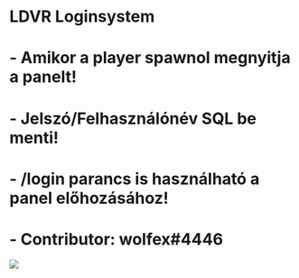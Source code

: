 # LDVR Loginsystem

# - Amikor a player spawnol megnyitja a panelt!
# - Jelszó/Felhasználónév SQL be menti!
# - /login parancs is használható a panel előhozásához!
# - Contributor: wolfex#4446 
<img src="https://i.imgur.com/rm6e923.png"/>

